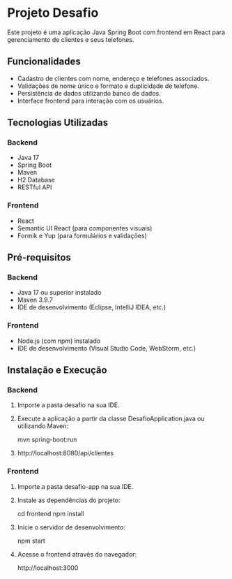 # Projeto Desafio

Este projeto é uma aplicação Java Spring Boot com frontend em React para gerenciamento de clientes e seus telefones.

## Funcionalidades

- Cadastro de clientes com nome, endereço e telefones associados.
- Validações de nome único e formato e duplicidade de telefone.
- Persistência de dados utilizando banco de dados.
- Interface frontend para interação com os usuários.

## Tecnologias Utilizadas

### Backend

- Java 17
- Spring Boot
- Maven
- H2 Database 
- RESTful API

### Frontend

- React
- Semantic UI React (para componentes visuais)
- Formik e Yup (para formulários e validações)

## Pré-requisitos

### Backend

- Java 17 ou superior instalado
- Maven 3.9.7
- IDE de desenvolvimento (Eclipse, IntelliJ IDEA, etc.)

### Frontend

- Node.js (com npm) instalado
- IDE de desenvolvimento (Visual Studio Code, WebStorm, etc.)

## Instalação e Execução

### Backend

1. Importe a pasta desafio na sua IDE.

2. Execute a aplicação a partir da classe DesafioApplication.java ou utilizando Maven:
   
    mvn spring-boot:run

3. http://localhost:8080/api/clientes

### Frontend
1. Importe a pasta desafio-app na sua IDE.

2. Instale as dependências do projeto:

    cd frontend
    npm install

3. Inicie o servidor de desenvolvimento:

    npm start

4. Acesse o frontend através do navegador:
    
    http://localhost:3000
    
